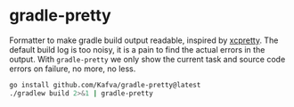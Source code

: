 # gradle-pretty
Formatter to make gradle build output readable, inspired by
[xcpretty](https://github.com/xcpretty/xcpretty). The default build log is too
noisy, it is a pain to find the actual errors in the output. With
`gradle-pretty` we only show the current task and source code errors on
failure, no more, no less.

```bash
go install github.com/Kafva/gradle-pretty@latest
./gradlew build 2>&1 | gradle-pretty
```
